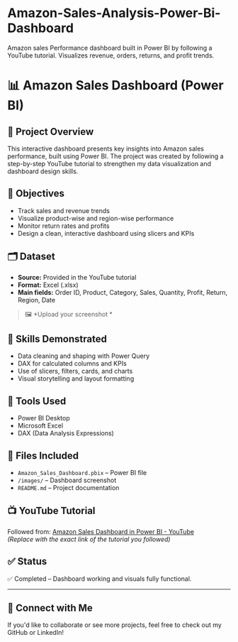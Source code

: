 # Amazon-Sales-Analysis-Power-Bi-Dashboard
Amazon sales Performance dashboard built in Power BI by following a YouTube tutorial. Visualizes revenue, orders, returns, and profit trends.
# 📊 Amazon Sales Dashboard (Power BI)

## 📝 Project Overview
This interactive dashboard presents key insights into Amazon sales performance, built using Power BI. The project was created by following a step-by-step YouTube tutorial to strengthen my data visualization and dashboard design skills.

## 🎯 Objectives
- Track sales and revenue trends
- Visualize product-wise and region-wise performance
- Monitor return rates and profits
- Design a clean, interactive dashboard using slicers and KPIs

## 🗂️ Dataset
- **Source:** Provided in the YouTube tutorial
- **Format:** Excel (.xlsx)
- **Main fields:** Order ID, Product, Category, Sales, Quantity, Profit, Return, Region, Date



> 🖼️ *Upload your screenshot *

## 🧠 Skills Demonstrated
- Data cleaning and shaping with Power Query
- DAX for calculated columns and KPIs
- Use of slicers, filters, cards, and charts
- Visual storytelling and layout formatting

## 🧰 Tools Used
- Power BI Desktop
- Microsoft Excel
- DAX (Data Analysis Expressions)

## 📂 Files Included
- `Amazon_Sales_Dashboard.pbix` – Power BI file
- `/images/` – Dashboard screenshot
- `README.md` – Project documentation

## 📺 YouTube Tutorial
Followed from: [Amazon Sales Dashboard in Power BI - YouTube](https://www.youtube.com/...)  
*(Replace with the exact link of the tutorial you followed)*

## ✅ Status
✅ Completed – Dashboard working and visuals fully functional.

---

## 🙌 Connect with Me
If you'd like to collaborate or see more projects, feel free to check out my GitHub or LinkedIn!



